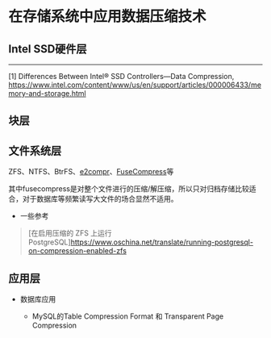 # 在存储系统中应用数据压缩技术

## Intel SSD硬件层

---
[1] Differences Between Intel® SSD Controllers—Data Compression, https://www.intel.com/content/www/us/en/support/articles/000006433/memory-and-storage.html

## 块层



## 文件系统层

ZFS、NTFS、BtrFS、[e2compr](http://e2compr.sourceforge.net/)、[FuseCompress](https://code.google.com/archive/p/fusecompress/)等

其中fusecompress是对整个文件进行的压缩/解压缩，所以只对归档存储比较适合，对于数据库等频繁读写大文件的场合显然不适用。

* 一些参考

> [在启用压缩的 ZFS 上运行 PostgreSQL]https://www.oschina.net/translate/running-postgresql-on-compression-enabled-zfs

## 应用层

* 数据库应用

  - MySQL的Table Compression Format 和 Transparent Page Compression
